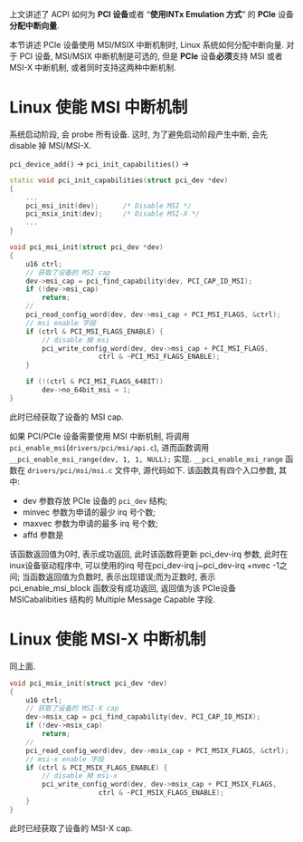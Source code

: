 
上文讲述了 ACPI 如何为 **PCI 设备**或者 “**使用INTx Emulation 方式**” 的 **PCIe** 设备**分配中断向量**. 

本节讲述 PCIe 设备使用 MSI/MSIX 中断机制时, Linux 系统如何分配中断向量. 对于 PCI 设备, MSI/MSIX 中断机制是可选的, 但是 **PCIe** 设备**必须**支持 MSI 或者 MSI-X 中断机制, 或者同时支持这两种中断机制. 

# Linux 使能 MSI 中断机制

系统启动阶段, 会 probe 所有设备. 这时, 为了避免启动阶段产生中断, 会先 disable 掉 MSI/MSI-X.

`pci_device_add()` -> `pci_init_capabilities()` -> 

```cpp
static void pci_init_capabilities(struct pci_dev *dev)
{
    ...
	pci_msi_init(dev);		/* Disable MSI */
	pci_msix_init(dev);		/* Disable MSI-X */
    ...
}
```

```cpp
void pci_msi_init(struct pci_dev *dev)
{
	u16 ctrl;
    // 获取了设备的 MSI cap
	dev->msi_cap = pci_find_capability(dev, PCI_CAP_ID_MSI);
	if (!dev->msi_cap)
		return;
    // 
	pci_read_config_word(dev, dev->msi_cap + PCI_MSI_FLAGS, &ctrl);
    // msi enable 字段
	if (ctrl & PCI_MSI_FLAGS_ENABLE) {
        // disable 掉 msi
		pci_write_config_word(dev, dev->msi_cap + PCI_MSI_FLAGS,
				      ctrl & ~PCI_MSI_FLAGS_ENABLE);
	}

	if (!(ctrl & PCI_MSI_FLAGS_64BIT))
		dev->no_64bit_msi = 1;
}
```

此时已经获取了设备的 MSI cap.

如果 PCI/PCIe 设备需要使用 MSI 中断机制, 将调用 `pci_enable_msi`(`drivers/pci/msi/api.c`), 进而函数调用 `__pci_enable_msi_range(dev, 1, 1, NULL);` 实现. `__pci_enable_msi_range` 函数在 `drivers/pci/msi/msi.c` 文件中, 源代码如下. 该函数具有四个入口参数, 其中:

* dev 参数存放 PCIe 设备的 `pci_dev` 结构;
* minvec 参数为申请的最少 irq 号个数;
* maxvec 参数为申请的最多 irq 号个数;
* affd 参数是

该函数返回值为0时, 表示成功返回, 此时该函数将更新 pci_dev-irq 参数, 此时在inux设备驱动程序中, 可以使用的irq 号在pci_dev-irq j~pci_dev-irq +nvec -1之间; 当函数返回值为负数时, 表示出现错误;而为正数时, 表示 pci_enable_msi_block 函数没有成功返回, 返回值为该 PCIe设备 MSICabalibities 结构的 Multiple Message Capable 字段.

# Linux 使能 MSI-X 中断机制

同上面.

```cpp
void pci_msix_init(struct pci_dev *dev)
{
	u16 ctrl;
    // 获取了设备的 MSI-X cap
	dev->msix_cap = pci_find_capability(dev, PCI_CAP_ID_MSIX);
	if (!dev->msix_cap)
		return;
    // 
	pci_read_config_word(dev, dev->msix_cap + PCI_MSIX_FLAGS, &ctrl);
    // msi-x enable 字段
	if (ctrl & PCI_MSIX_FLAGS_ENABLE) {
        // disable 掉 msi-x
		pci_write_config_word(dev, dev->msix_cap + PCI_MSIX_FLAGS,
				      ctrl & ~PCI_MSIX_FLAGS_ENABLE);
	}
}
```

此时已经获取了设备的 MSI-X cap.